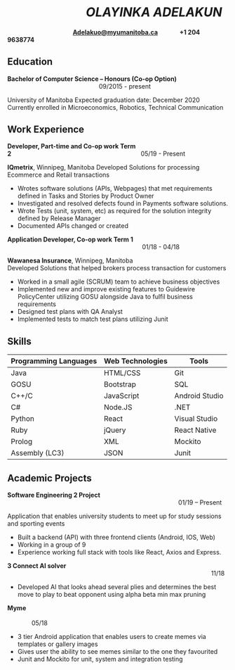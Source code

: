 # &nbsp;&nbsp;&nbsp;&nbsp;&nbsp;&nbsp;&nbsp;&nbsp;&nbsp;&nbsp;&nbsp;&nbsp;&nbsp;&nbsp;&nbsp;&nbsp;&nbsp;&nbsp;&nbsp;&nbsp;&nbsp;&nbsp;&nbsp;&nbsp;&nbsp;&nbsp;&nbsp;_OLAYINKA ADELAKUN_
#### &nbsp;&nbsp;&nbsp;&nbsp;&nbsp;&nbsp;&nbsp;&nbsp;&nbsp;&nbsp;&nbsp;&nbsp;&nbsp;&nbsp;&nbsp;&nbsp;&nbsp;&nbsp;&nbsp;&nbsp;&nbsp;&nbsp;&nbsp;&nbsp;&nbsp;&nbsp;&nbsp;&nbsp;&nbsp;&nbsp;&nbsp;&nbsp;&nbsp;&nbsp;&nbsp;&nbsp;&nbsp;&nbsp;&nbsp;&nbsp;&nbsp;&nbsp;&nbsp;&nbsp;&nbsp;Adelakuo@myumanitoba.ca &nbsp; &nbsp; &nbsp; &nbsp; &nbsp;&nbsp;&nbsp; &nbsp; +1 204 9638774
## Education
 **Bachelor of Computer Science – Honours (Co-op Option)**     &nbsp;&nbsp;&nbsp;&nbsp;&nbsp;&nbsp;&nbsp;&nbsp;&nbsp;&nbsp;&nbsp;&nbsp;&nbsp;&nbsp;&nbsp;&nbsp;&nbsp;&nbsp;&nbsp;&nbsp;&nbsp;&nbsp;&nbsp;&nbsp;&nbsp;&nbsp;&nbsp;&nbsp;&nbsp;&nbsp;&nbsp;&nbsp;&nbsp;&nbsp;&nbsp;&nbsp;&nbsp;&nbsp;&nbsp;&nbsp;&nbsp;&nbsp;&nbsp;&nbsp;&nbsp;&nbsp;&nbsp;&nbsp;&nbsp;&nbsp;&nbsp;&nbsp;   09/2015 - present
 
University of Manitoba
Expected graduation date:  December 2020      
Currently enrolled in Microeconomics, Robotics, Technical Communication
## Work Experience
**Developer, Part-time and Co-op work Term 2**&nbsp;&nbsp;&nbsp;&nbsp;&nbsp;&nbsp;&nbsp;&nbsp;&nbsp;&nbsp;&nbsp;&nbsp;&nbsp;&nbsp;&nbsp;&nbsp;&nbsp;&nbsp;&nbsp;&nbsp;&nbsp;&nbsp;&nbsp;&nbsp;&nbsp;&nbsp;&nbsp;&nbsp;&nbsp;&nbsp;&nbsp;&nbsp;&nbsp;&nbsp;&nbsp;&nbsp;&nbsp;&nbsp;&nbsp;&nbsp;&nbsp;&nbsp;&nbsp;&nbsp;&nbsp;&nbsp;&nbsp;&nbsp;&nbsp;&nbsp;&nbsp;&nbsp;&nbsp;&nbsp;&nbsp;&nbsp;&nbsp;&nbsp;&nbsp;&nbsp;&nbsp;&nbsp;&nbsp;&nbsp;&nbsp;&nbsp;&nbsp;&nbsp;&nbsp;&nbsp;&nbsp;&nbsp;&nbsp;&nbsp;&nbsp;05/19 - Present

**IQmetrix**, Winnipeg, Manitoba
Developed Solutions for processing Ecommerce and Retail transactions
* Wrotes software solutions (APIs, Webpages) that met requirements defined in Tasks and Stories by Product Owner
* Investigated and resolved defects found in Payments software solutions.
* Wrote Tests (unit, system, etc) as required for the solution integrity defined by Release Manager
* Documented APIs changed or created


**Application Developer, Co-op work Term 1** &nbsp;&nbsp;&nbsp;&nbsp;&nbsp;&nbsp;&nbsp;&nbsp;&nbsp;&nbsp;&nbsp;&nbsp;&nbsp;&nbsp;&nbsp;&nbsp;&nbsp;&nbsp;&nbsp;&nbsp;&nbsp;&nbsp;&nbsp;&nbsp;&nbsp;&nbsp;&nbsp;&nbsp;&nbsp;&nbsp;&nbsp;&nbsp;&nbsp;&nbsp;&nbsp;&nbsp;&nbsp;&nbsp;&nbsp;&nbsp;&nbsp;&nbsp;&nbsp;&nbsp;&nbsp;&nbsp;&nbsp;&nbsp;&nbsp;&nbsp;&nbsp;&nbsp;&nbsp;&nbsp;&nbsp;&nbsp;&nbsp;&nbsp;&nbsp;&nbsp;&nbsp;&nbsp;&nbsp;&nbsp;&nbsp;&nbsp;&nbsp;&nbsp;&nbsp;&nbsp;&nbsp;&nbsp;&nbsp;&nbsp;&nbsp;&nbsp;&nbsp; 01/18 - 04/18 

**Wawanesa Insurance**, Winnipeg, Manitoba   
Developed Solutions that helped brokers process transaction for customers
*	Worked in a small agile (SCRUM) team to achieve business objectives
*	Implemented new and improve existing features to Guidewire PolicyCenter utilizing GOSU alongside Java to fulfil business requirements
* Designed test plans with QA Analyst
*	Implemented tests to match test plans utilizing Junit

## Skills
|Programming Languages | Web Technologies | Tools|
|---|---|---|
|	Java | HTML/CSS |Git
|	GOSU| Bootstrap | SQL
| C++/C | JavaScript | Android Studio
|	C#  | Node.JS | .NET
|	Python | React | Visual Studio
|	Ruby | jQuery | React Native
|	Prolog | XML | Mockito
|	Assembly (LC3)	| JSON | Junit

## Academic Projects
**Software Engineering 2 Project**                                                &nbsp;&nbsp;&nbsp;&nbsp;&nbsp;&nbsp;&nbsp;&nbsp;&nbsp;&nbsp;&nbsp;&nbsp;&nbsp;&nbsp;&nbsp;&nbsp;&nbsp;&nbsp;&nbsp;&nbsp;&nbsp;&nbsp;&nbsp;&nbsp;&nbsp;&nbsp;&nbsp;&nbsp;&nbsp;&nbsp;&nbsp;&nbsp;&nbsp;&nbsp;&nbsp;&nbsp;&nbsp;&nbsp;&nbsp;&nbsp;&nbsp;&nbsp;&nbsp;&nbsp;&nbsp;&nbsp;&nbsp;&nbsp;&nbsp;&nbsp;&nbsp;&nbsp;&nbsp;&nbsp;&nbsp;&nbsp;&nbsp;&nbsp;&nbsp;&nbsp;&nbsp;&nbsp;&nbsp;&nbsp;&nbsp;&nbsp;&nbsp;&nbsp;&nbsp;&nbsp;&nbsp;&nbsp;&nbsp;&nbsp;&nbsp;&nbsp;&nbsp;&nbsp;&nbsp;&nbsp;&nbsp;&nbsp;&nbsp;&nbsp;&nbsp;&nbsp;&nbsp;&nbsp;&nbsp;&nbsp;&nbsp;&nbsp;&nbsp;&nbsp;&nbsp;&nbsp;&nbsp;&nbsp;&nbsp;01/19 – Present

Application that enables university students to meet up for study sessions and sporting events
*	Built a backend (API) with three frontend clients (Android, IOS, Web)
*	Working in a group of 9
*	Experience working full stack with tools like React, Axios and Express.

**3 Connect AI  solver**                                                                        &nbsp;&nbsp;&nbsp;&nbsp;&nbsp;&nbsp;&nbsp;&nbsp;&nbsp;&nbsp;&nbsp;&nbsp;&nbsp;&nbsp;&nbsp;&nbsp;&nbsp;&nbsp;&nbsp;&nbsp;&nbsp;&nbsp;&nbsp;&nbsp;&nbsp;&nbsp;&nbsp;&nbsp;&nbsp;&nbsp;&nbsp;&nbsp;&nbsp;&nbsp;&nbsp;&nbsp;&nbsp;&nbsp;&nbsp;&nbsp;&nbsp;&nbsp;&nbsp;&nbsp;&nbsp;&nbsp;&nbsp;&nbsp;&nbsp;&nbsp;&nbsp;&nbsp;&nbsp;&nbsp;&nbsp;&nbsp;&nbsp;&nbsp;&nbsp;&nbsp;&nbsp;&nbsp;&nbsp;&nbsp;&nbsp;&nbsp;&nbsp;&nbsp;&nbsp;&nbsp;&nbsp;&nbsp;&nbsp;&nbsp;&nbsp;&nbsp;&nbsp;&nbsp;&nbsp;&nbsp;&nbsp;&nbsp;&nbsp;&nbsp;&nbsp;&nbsp;&nbsp;&nbsp;&nbsp;&nbsp;&nbsp;&nbsp;&nbsp;&nbsp;&nbsp;&nbsp;&nbsp;&nbsp;&nbsp;&nbsp;&nbsp;&nbsp;&nbsp;&nbsp;&nbsp;&nbsp;&nbsp;&nbsp;&nbsp;&nbsp;&nbsp;&nbsp;&nbsp;&nbsp;&nbsp;&nbsp;&nbsp;&nbsp;11/18

*	Developed AI that looks ahead several plies and determines the best move to play to beat opponent using alpha beta min max pruning

**Myme**                                                                                  &nbsp;&nbsp;&nbsp;&nbsp;&nbsp;&nbsp;&nbsp;&nbsp;&nbsp;&nbsp;&nbsp;&nbsp;&nbsp;&nbsp;&nbsp;&nbsp;&nbsp;&nbsp;&nbsp;&nbsp;&nbsp;&nbsp;&nbsp;&nbsp;&nbsp;&nbsp;&nbsp;&nbsp;&nbsp;&nbsp;&nbsp;&nbsp;&nbsp;&nbsp;&nbsp;&nbsp;&nbsp;&nbsp;&nbsp;&nbsp;&nbsp;&nbsp;&nbsp;&nbsp;&nbsp;&nbsp;&nbsp;&nbsp;&nbsp;&nbsp;&nbsp;&nbsp;&nbsp;&nbsp;&nbsp;&nbsp;&nbsp;&nbsp;&nbsp;&nbsp;&nbsp;&nbsp;&nbsp;&nbsp;&nbsp;&nbsp;&nbsp;&nbsp;&nbsp;&nbsp;&nbsp;&nbsp;&nbsp;&nbsp;&nbsp;&nbsp;&nbsp;&nbsp;&nbsp;&nbsp;&nbsp;&nbsp;&nbsp;&nbsp;&nbsp;&nbsp;&nbsp;&nbsp;&nbsp;&nbsp;&nbsp;&nbsp;&nbsp;&nbsp;&nbsp;&nbsp;&nbsp;&nbsp;&nbsp;&nbsp;&nbsp;&nbsp;&nbsp;&nbsp;&nbsp;&nbsp;&nbsp;&nbsp;&nbsp;&nbsp;&nbsp;&nbsp;&nbsp;&nbsp;&nbsp;&nbsp;&nbsp;&nbsp;&nbsp;&nbsp;&nbsp;&nbsp;&nbsp;&nbsp;&nbsp;&nbsp;&nbsp;&nbsp;&nbsp;&nbsp;&nbsp;&nbsp;&nbsp;&nbsp;&nbsp;&nbsp;&nbsp;&nbsp;&nbsp;&nbsp;&nbsp; 05/18

* 3 tier Android application that enables users to create memes via templates or gallery images
*	Gives user the ability to see memes similar to the one they favourited
*	Junit and Mockito for unit, system and integration testing
